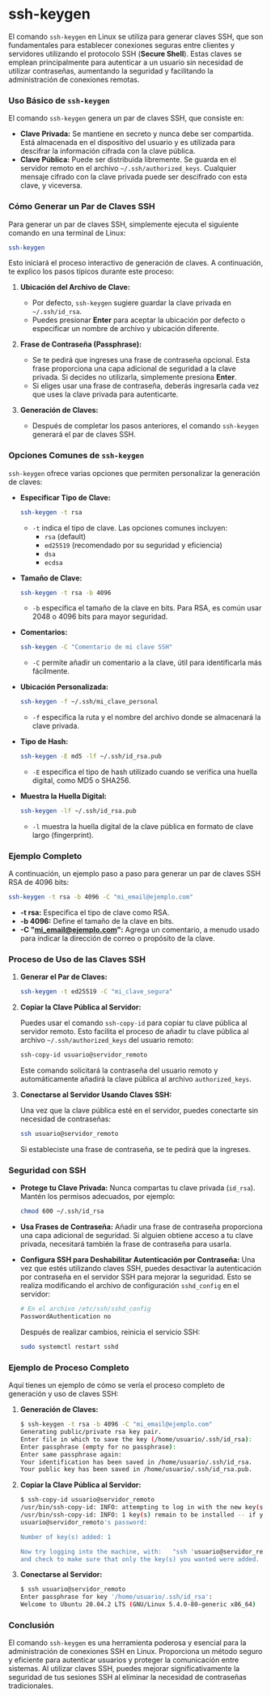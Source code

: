 # ssh-keygen
El comando `ssh-keygen` en Linux se utiliza para generar claves SSH, que son fundamentales para establecer conexiones seguras entre clientes y servidores utilizando el protocolo SSH (**Secure Shell**). Estas claves se emplean principalmente para autenticar a un usuario sin necesidad de utilizar contraseñas, aumentando la seguridad y facilitando la administración de conexiones remotas.

### Uso Básico de `ssh-keygen`

El comando `ssh-keygen` genera un par de claves SSH, que consiste en:

- **Clave Privada:** Se mantiene en secreto y nunca debe ser compartida. Está almacenada en el dispositivo del usuario y es utilizada para descifrar la información cifrada con la clave pública.
- **Clave Pública:** Puede ser distribuida libremente. Se guarda en el servidor remoto en el archivo `~/.ssh/authorized_keys`. Cualquier mensaje cifrado con la clave privada puede ser descifrado con esta clave, y viceversa.

### Cómo Generar un Par de Claves SSH

Para generar un par de claves SSH, simplemente ejecuta el siguiente comando en una terminal de Linux:

```bash
ssh-keygen
```

Esto iniciará el proceso interactivo de generación de claves. A continuación, te explico los pasos típicos durante este proceso:

1. **Ubicación del Archivo de Clave:**
   - Por defecto, `ssh-keygen` sugiere guardar la clave privada en `~/.ssh/id_rsa`.
   - Puedes presionar **Enter** para aceptar la ubicación por defecto o especificar un nombre de archivo y ubicación diferente.

2. **Frase de Contraseña (Passphrase):**
   - Se te pedirá que ingreses una frase de contraseña opcional. Esta frase proporciona una capa adicional de seguridad a la clave privada. Si decides no utilizarla, simplemente presiona **Enter**.
   - Si eliges usar una frase de contraseña, deberás ingresarla cada vez que uses la clave privada para autenticarte.

3. **Generación de Claves:**
   - Después de completar los pasos anteriores, el comando `ssh-keygen` generará el par de claves SSH.

### Opciones Comunes de `ssh-keygen`

`ssh-keygen` ofrece varias opciones que permiten personalizar la generación de claves:

- **Especificar Tipo de Clave:**
  ```bash
  ssh-keygen -t rsa
  ```
  - `-t` indica el tipo de clave. Las opciones comunes incluyen:
    - `rsa` (default)
    - `ed25519` (recomendado por su seguridad y eficiencia)
    - `dsa`
    - `ecdsa`

- **Tamaño de Clave:**
  ```bash
  ssh-keygen -t rsa -b 4096
  ```
  - `-b` especifica el tamaño de la clave en bits. Para RSA, es común usar 2048 o 4096 bits para mayor seguridad.

- **Comentarios:**
  ```bash
  ssh-keygen -C "Comentario de mi clave SSH"
  ```
  - `-C` permite añadir un comentario a la clave, útil para identificarla más fácilmente.

- **Ubicación Personalizada:**
  ```bash
  ssh-keygen -f ~/.ssh/mi_clave_personal
  ```
  - `-f` especifica la ruta y el nombre del archivo donde se almacenará la clave privada.

- **Tipo de Hash:**
  ```bash
  ssh-keygen -E md5 -lf ~/.ssh/id_rsa.pub
  ```
  - `-E` especifica el tipo de hash utilizado cuando se verifica una huella digital, como MD5 o SHA256.

- **Muestra la Huella Digital:**
  ```bash
  ssh-keygen -lf ~/.ssh/id_rsa.pub
  ```
  - `-l` muestra la huella digital de la clave pública en formato de clave largo (fingerprint).

### Ejemplo Completo

A continuación, un ejemplo paso a paso para generar un par de claves SSH RSA de 4096 bits:

```bash
ssh-keygen -t rsa -b 4096 -C "mi_email@ejemplo.com"
```

- **-t rsa:** Especifica el tipo de clave como RSA.
- **-b 4096:** Define el tamaño de la clave en bits.
- **-C "mi_email@ejemplo.com":** Agrega un comentario, a menudo usado para indicar la dirección de correo o propósito de la clave.

### Proceso de Uso de las Claves SSH

1. **Generar el Par de Claves:**

   ```bash
   ssh-keygen -t ed25519 -C "mi_clave_segura"
   ```

2. **Copiar la Clave Pública al Servidor:**

   Puedes usar el comando `ssh-copy-id` para copiar tu clave pública al servidor remoto. Esto facilita el proceso de añadir tu clave pública al archivo `~/.ssh/authorized_keys` del usuario remoto:

   ```bash
   ssh-copy-id usuario@servidor_remoto
   ```

   Este comando solicitará la contraseña del usuario remoto y automáticamente añadirá la clave pública al archivo `authorized_keys`.

3. **Conectarse al Servidor Usando Claves SSH:**

   Una vez que la clave pública esté en el servidor, puedes conectarte sin necesidad de contraseñas:

   ```bash
   ssh usuario@servidor_remoto
   ```

   Si estableciste una frase de contraseña, se te pedirá que la ingreses.

### Seguridad con SSH

- **Protege tu Clave Privada:** Nunca compartas tu clave privada (`id_rsa`). Mantén los permisos adecuados, por ejemplo:

  ```bash
  chmod 600 ~/.ssh/id_rsa
  ```

- **Usa Frases de Contraseña:** Añadir una frase de contraseña proporciona una capa adicional de seguridad. Si alguien obtiene acceso a tu clave privada, necesitará también la frase de contraseña para usarla.

- **Configura SSH para Deshabilitar Autenticación por Contraseña:** Una vez que estés utilizando claves SSH, puedes desactivar la autenticación por contraseña en el servidor SSH para mejorar la seguridad. Esto se realiza modificando el archivo de configuración `sshd_config` en el servidor:

  ```bash
  # En el archivo /etc/ssh/sshd_config
  PasswordAuthentication no
  ```

  Después de realizar cambios, reinicia el servicio SSH:

  ```bash
  sudo systemctl restart sshd
  ```

### Ejemplo de Proceso Completo

Aquí tienes un ejemplo de cómo se vería el proceso completo de generación y uso de claves SSH:

1. **Generación de Claves:**

   ```bash
   $ ssh-keygen -t rsa -b 4096 -C "mi_email@ejemplo.com"
   Generating public/private rsa key pair.
   Enter file in which to save the key (/home/usuario/.ssh/id_rsa): 
   Enter passphrase (empty for no passphrase): 
   Enter same passphrase again: 
   Your identification has been saved in /home/usuario/.ssh/id_rsa.
   Your public key has been saved in /home/usuario/.ssh/id_rsa.pub.
   ```

2. **Copiar la Clave Pública al Servidor:**

   ```bash
   $ ssh-copy-id usuario@servidor_remoto
   /usr/bin/ssh-copy-id: INFO: attempting to log in with the new key(s), to filter out any that are already installed
   /usr/bin/ssh-copy-id: INFO: 1 key(s) remain to be installed -- if you are prompted now it is to install the new keys
   usuario@servidor_remoto's password: 
   
   Number of key(s) added: 1

   Now try logging into the machine, with:   "ssh 'usuario@servidor_remoto'"
   and check to make sure that only the key(s) you wanted were added.
   ```

3. **Conectarse al Servidor:**

   ```bash
   $ ssh usuario@servidor_remoto
   Enter passphrase for key '/home/usuario/.ssh/id_rsa': 
   Welcome to Ubuntu 20.04.2 LTS (GNU/Linux 5.4.0-80-generic x86_64)
   ```

### Conclusión

El comando `ssh-keygen` es una herramienta poderosa y esencial para la administración de conexiones SSH en Linux. Proporciona un método seguro y eficiente para autenticar usuarios y proteger la comunicación entre sistemas. Al utilizar claves SSH, puedes mejorar significativamente la seguridad de tus sesiones SSH al eliminar la necesidad de contraseñas tradicionales.